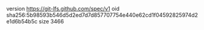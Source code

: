 version https://git-lfs.github.com/spec/v1
oid sha256:5b98593b546d5d2ed7d7d857707754e440e62cd1f04592825974d2e1d6b54b5c
size 3466
